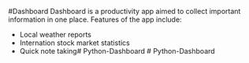 #Dashboard
Dashboard is a productivity app aimed to collect important information in one place. Features of the app include:
- Local weather reports
- Internation stock market statistics
- Quick note taking#   P y t h o n - D a s h b o a r d  
 #   P y t h o n - D a s h b o a r d  
 